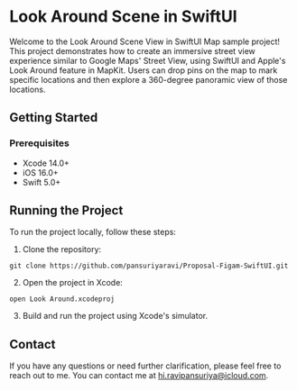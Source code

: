 # Look Around Scene in SwiftUI

Welcome to the Look Around Scene View in SwiftUI Map sample project! This project demonstrates how to create an immersive street view experience similar to Google Maps' Street View, using SwiftUI and Apple's Look Around feature in MapKit. Users can drop pins on the map to mark specific locations and then explore a 360-degree panoramic view of those locations.


## Getting Started

### Prerequisites

- Xcode 14.0+
- iOS 16.0+
- Swift 5.0+

## Running the Project

To run the project locally, follow these steps:

1. Clone the repository: 

```
git clone https://github.com/pansuriyaravi/Proposal-Figam-SwiftUI.git
```

2. Open the project in Xcode:

```
open Look Around.xcodeproj
```

3. Build and run the project using Xcode's simulator.

## Contact

If you have any questions or need further clarification, please feel free to reach out to me. You can contact me at hi.ravipansuriya@icloud.com.
   

